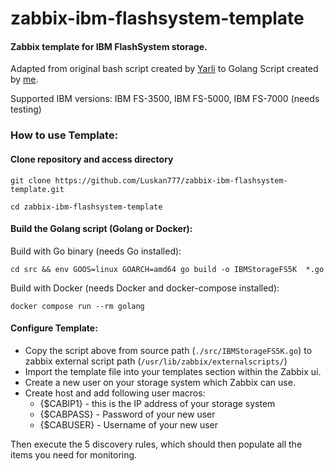 # zabbix-ibm-flashsystem-template

#### Zabbix template for IBM FlashSystem storage.

Adapted from original bash script created by [Yarli](https://github.com/Yarli) to Golang Script created by [me](https://github.com/Luskan777).

Supported IBM versions: IBM FS-3500, IBM FS-5000, IBM FS-7000 (needs testing)

### How to use Template:

#### Clone repository and access directory
`git clone https://github.com/Luskan777/zabbix-ibm-flashsystem-template.git `

`cd zabbix-ibm-flashsystem-template`

#### Build the Golang script (Golang or Docker):

Build with Go binary (needs Go installed):

`cd src && env GOOS=linux GOARCH=amd64 go build -o IBMStorageFS5K  *.go`

Build with Docker (needs Docker and docker-compose installed):

`docker compose run --rm golang`

#### Configure Template:
 - Copy the script above from source path (`./src/IBMStorageFS5K.go`) to zabbix external script path (`/usr/lib/zabbix/externalscripts/`)
 - Import the template file into your templates section within the Zabbix ui.
 - Create a new user on your storage system which Zabbix can use.
 - Create host and add following user macros:
    - {$CABIP1} - this is the IP address of your storage system
    - {$CABPASS} - Password of your new user
    - {$CABUSER} - Username of your new user

Then execute the 5 discovery rules, which should then populate all the items you need for monitoring.


